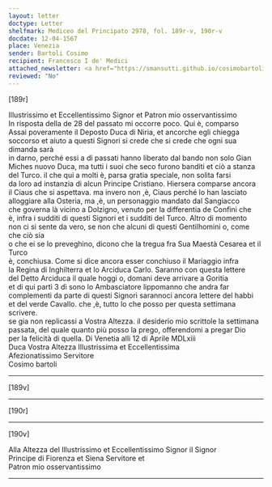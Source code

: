 ```yaml
---
layout: letter
doctype: Letter
shelfmark: Mediceo del Principato 2978, fol. 189r-v, 190r-v
docdate: 12-04-1567
place: Venezia
sender: Bartoli Cosimo
recipient: Francesco I de' Medici
attached_newsletter: <a href="https://smansutti.github.io/cosimobartoli/texts/3080_012/">3080_012</a>
reviewed: "No"
---
```


[189r]  
  
  
Illustrissimo et Eccellentissimo Signor et Patron mio osservantissimo  
In risposta della de 28 del passato mi occorre poco. Qui è, comparso  
Assai poveramente il Deposto Duca di Niria, et ancorche egli chiegga  
soccorso et aiuto a questi Signori si crede che si crede che ogni sua dimanda sarà  
in darno, perché essi a dì passati hanno liberato dal bando non solo Gian  
Miches nuovo Duca, ma tutti i suoi che seco furono banditi et ciò a stanza  
del Turco. il che qui a molti è, parsa gratia speciale, non solita farsi  
da loro ad instanzia di alcun Principe Cristiano. Hiersera comparse ancora  
il Ciaus che si aspettava. ma invero non ,è, Ciaus perché lo han lasciato  
alloggiare alla Osteria, ma ,è, un personaggio mandato dal Sangiacco  
che governa là vicino a Dolzigno, venuto per la differentia de Confini che  
è, infra i sudditi di questi Signori et i sudditi del Turco. Altro di momento  
non ci si sente da vero, se non che alcuni di questi Gentilhomini o, come che ciò sia  
o che ei se lo preveghino, dicono che la tregua fra Sua Maestà Cesarea et il Turco  
è, conchiusa. Come si dice ancora esser conchiuso il Mariaggio infra  
la Regina di Inghilterra et lo Arciduca Carlo. Saranno con questa lettere  
del Detto Arciduca il quale hoggi o, domani deve arrivare a Goritia  
et di qui partì 3 dì sono lo Ambasciatore lippomanno che andra far  
complementi da parte di questi Signori sarannoci ancora lettere del habbi  
et del verde Cavallo. che ,è, tutto lo che posso per questa settimana scrivere.  
se gia non replicassi a Vostra Altezza. il desiderio mio scrittole la settimana  
passata, del quale quanto più posso la prego, offerendomi a pregar Dio  
per la felicità di quella. Di Venetia alli 12 di Aprile MDLxiii  
Duca Vostra Altezza Illustrissima et Eccellentissima  
Afezionatissimo Servitore  
Cosimo bartoli  
  
---  

[189v]  
  
  
  
---  

[190r]  
  
  
  
---  

[190v]  
  
  
Alla Altezza del Illustrissimo et Eccellentissimo Signor il Signor  
Principe di Fiorenza et Siena Servitore et  
Patron mio osservantissimo  
  
---  

